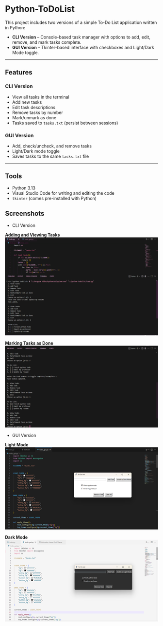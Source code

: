 # Python-ToDoList
This project includes two versions of a simple To-Do List application written in Python:

-  **CLI Version** – Console-based task manager with options to add, edit, remove, and mark tasks complete.
-  **GUI Version** – Tkinter-based interface with checkboxes and Light/Dark Mode toggle.

---

## Features

###  CLI Version
-  View all tasks in the terminal
-  Add new tasks
-  Edit task descriptions
-  Remove tasks by number
-  Mark/unmark as done
-  Tasks saved to `tasks.txt` (persist between sessions)

  
###  GUI Version
-  Add, check/uncheck, and remove tasks
-  Light/Dark mode toggle
-  Saves tasks to the same `tasks.txt` file



---

##  Tools

- Python 3.13
- Visual Studio Code for writing and editing the code
- `tkinter` (comes pre-installed with Python)

##  Screenshots

- CLI Version

  
**Adding and Viewing Tasks**
<br>
<img src="todocli1.png" alt="CLI Adding and Viewing Tasks" width="700">

**Marking Tasks as Done**
<br>
<img src="todocli2.png" alt="CLI Marking Task Done" width="700">

- GUI Version


**Light Mode**
<br>
<img src="todolightmode.png" alt="GUI Light Mode" width="700">

**Dark Mode**
<br>
<img src="tododarkmode.png" alt="GUI Dark Mode" width="700">


